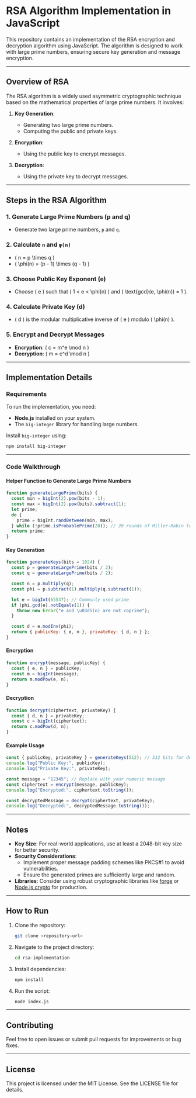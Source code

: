 # RSA Algorithm Implementation in JavaScript

This repository contains an implementation of the RSA encryption and decryption algorithm using JavaScript. The algorithm is designed to work with large prime numbers, ensuring secure key generation and message encryption.

---

## **Overview of RSA**

The RSA algorithm is a widely used asymmetric cryptographic technique based on the mathematical properties of large prime numbers. It involves:

1. **Key Generation**:
   - Generating two large prime numbers.
   - Computing the public and private keys.

2. **Encryption**:
   - Using the public key to encrypt messages.

3. **Decryption**:
   - Using the private key to decrypt messages.

---

## **Steps in the RSA Algorithm**

### 1. Generate Large Prime Numbers (p and q)
   - Generate two large prime numbers, `p` and `q`.

### 2. Calculate `n` and `φ(n)`
   - \( n = p \times q \)
   - \( \phi(n) = (p - 1) \times (q - 1) \)

### 3. Choose Public Key Exponent (e)
   - Choose \( e \) such that \( 1 < e < \phi(n) \) and \( \text{gcd}(e, \phi(n)) = 1 \).

### 4. Calculate Private Key (d)
   - \( d \) is the modular multiplicative inverse of \( e \) modulo \( \phi(n) \).

### 5. Encrypt and Decrypt Messages
   - **Encryption**: \( c = m^e \mod n \)
   - **Decryption**: \( m = c^d \mod n \)

---

## **Implementation Details**

### **Requirements**

To run the implementation, you need:
- **Node.js** installed on your system.
- The `big-integer` library for handling large numbers.

Install `big-integer` using:
```bash
npm install big-integer
```

---

### **Code Walkthrough**

#### **Helper Function to Generate Large Prime Numbers**
```javascript
function generateLargePrime(bits) {
  const min = bigInt(2).pow(bits - 1);
  const max = bigInt(2).pow(bits).subtract(1);
  let prime;
  do {
    prime = bigInt.randBetween(min, max);
  } while (!prime.isProbablePrime(20)); // 20 rounds of Miller-Rabin test
  return prime;
}
```

#### **Key Generation**
```javascript
function generateKeys(bits = 1024) {
  const p = generateLargePrime(bits / 2);
  const q = generateLargePrime(bits / 2);

  const n = p.multiply(q);
  const phi = p.subtract(1).multiply(q.subtract(1));

  let e = bigInt(65537); // Commonly used prime
  if (phi.gcd(e).notEquals(1)) {
    throw new Error("e and \u03d5(n) are not coprime");
  }

  const d = e.modInv(phi);
  return { publicKey: { e, n }, privateKey: { d, n } };
}
```

#### **Encryption**
```javascript
function encrypt(message, publicKey) {
  const { e, n } = publicKey;
  const m = bigInt(message);
  return m.modPow(e, n);
}
```

#### **Decryption**
```javascript
function decrypt(ciphertext, privateKey) {
  const { d, n } = privateKey;
  const c = bigInt(ciphertext);
  return c.modPow(d, n);
}
```

#### **Example Usage**
```javascript
const { publicKey, privateKey } = generateKeys(512); // 512 bits for demonstration
console.log("Public Key:", publicKey);
console.log("Private Key:", privateKey);

const message = "12345"; // Replace with your numeric message
const ciphertext = encrypt(message, publicKey);
console.log("Encrypted:", ciphertext.toString());

const decryptedMessage = decrypt(ciphertext, privateKey);
console.log("Decrypted:", decryptedMessage.toString());
```

---

## **Notes**

- **Key Size**: For real-world applications, use at least a 2048-bit key size for better security.
- **Security Considerations**:
  - Implement proper message padding schemes like PKCS#1 to avoid vulnerabilities.
  - Ensure the generated primes are sufficiently large and random.
- **Libraries**: Consider using robust cryptographic libraries like [forge](https://github.com/digitalbazaar/forge) or [Node.js crypto](https://nodejs.org/api/crypto.html) for production.

---

## **How to Run**

1. Clone the repository:
   ```bash
   git clone <repository-url>
   ```

2. Navigate to the project directory:
   ```bash
   cd rsa-implementation
   ```

3. Install dependencies:
   ```bash
   npm install
   ```

4. Run the script:
   ```bash
   node index.js
   ```

---

## **Contributing**

Feel free to open issues or submit pull requests for improvements or bug fixes.

---

## **License**

This project is licensed under the MIT License. See the LICENSE file for details.

